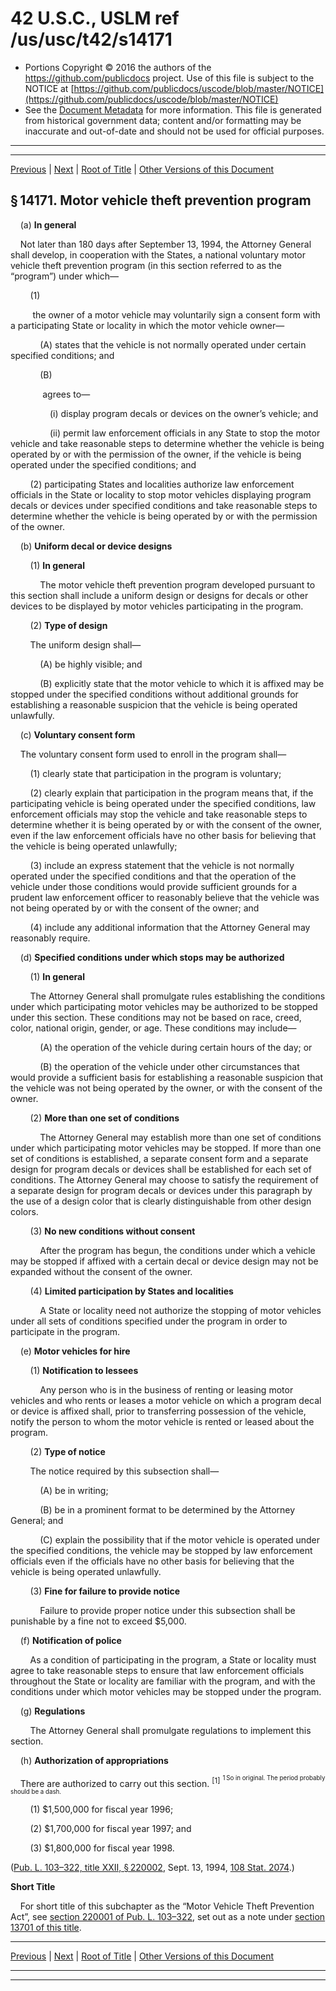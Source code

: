 ---
---

# 42 U.S.C., USLM ref /us/usc/t42/s14171

* Portions Copyright © 2016 the authors of the https://github.com/publicdocs project.
  Use of this file is subject to the NOTICE at [https://github.com/publicdocs/uscode/blob/master/NOTICE](https://github.com/publicdocs/uscode/blob/master/NOTICE)
* See the [Document Metadata](././../../../../..//README.md) for more information.
  This file is generated from historical government data; content and/or formatting may be inaccurate and out-of-date and should not be used for official purposes.

----------
----------

[Previous](./../../../../..//us/usc/t42/ch136/schX/m__us_usc_t42_ch136_schX.md) | [Next](./../../../../..//us/usc/t42/ch136/schXI/m__us_usc_t42_ch136_schXI.md) | [Root of Title](./../../../../../) | [Other Versions of this Document](https://publicdocs.github.io/go/links?ns=uslm&ref=%2Fus%2Fusc%2Ft42%2Fs14171)

## § 14171. Motor vehicle theft prevention program

    (a) __In general__ 

    Not later than 180 days after September 13, 1994, the Attorney General shall develop, in cooperation with the States, a national voluntary motor vehicle theft prevention program (in this section referred to as the “program”) under which—

        (1)

         the owner of a motor vehicle may voluntarily sign a consent form with a participating State or locality in which the motor vehicle owner—

            (A) states that the vehicle is not normally operated under certain specified conditions; and

            (B)

             agrees to—

                (i) display program decals or devices on the owner’s vehicle; and

                (ii) permit law enforcement officials in any State to stop the motor vehicle and take reasonable steps to determine whether the vehicle is being operated by or with the permission of the owner, if the vehicle is being operated under the specified conditions; and

        (2) participating States and localities authorize law enforcement officials in the State or locality to stop motor vehicles displaying program decals or devices under specified conditions and take reasonable steps to determine whether the vehicle is being operated by or with the permission of the owner.

    (b) __Uniform decal or device designs__ 

        (1) __In general__ 

            The motor vehicle theft prevention program developed pursuant to this section shall include a uniform design or designs for decals or other devices to be displayed by motor vehicles participating in the program.

        (2) __Type of design__ 

        The uniform design shall—

            (A) be highly visible; and

            (B) explicitly state that the motor vehicle to which it is affixed may be stopped under the specified conditions without additional grounds for establishing a reasonable suspicion that the vehicle is being operated unlawfully.

    (c) __Voluntary consent form__ 

    The voluntary consent form used to enroll in the program shall—

        (1) clearly state that participation in the program is voluntary;

        (2) clearly explain that participation in the program means that, if the participating vehicle is being operated under the specified conditions, law enforcement officials may stop the vehicle and take reasonable steps to determine whether it is being operated by or with the consent of the owner, even if the law enforcement officials have no other basis for believing that the vehicle is being operated unlawfully;

        (3) include an express statement that the vehicle is not normally operated under the specified conditions and that the operation of the vehicle under those conditions would provide sufficient grounds for a prudent law enforcement officer to reasonably believe that the vehicle was not being operated by or with the consent of the owner; and

        (4) include any additional information that the Attorney General may reasonably require.

    (d) __Specified conditions under which stops may be authorized__ 

        (1) __In general__ 

        The Attorney General shall promulgate rules establishing the conditions under which participating motor vehicles may be authorized to be stopped under this section. These conditions may not be based on race, creed, color, national origin, gender, or age. These conditions may include—

            (A) the operation of the vehicle during certain hours of the day; or

            (B) the operation of the vehicle under other circumstances that would provide a sufficient basis for establishing a reasonable suspicion that the vehicle was not being operated by the owner, or with the consent of the owner.

        (2) __More than one set of conditions__ 

            The Attorney General may establish more than one set of conditions under which participating motor vehicles may be stopped. If more than one set of conditions is established, a separate consent form and a separate design for program decals or devices shall be established for each set of conditions. The Attorney General may choose to satisfy the requirement of a separate design for program decals or devices under this paragraph by the use of a design color that is clearly distinguishable from other design colors.

        (3) __No new conditions without consent__ 

            After the program has begun, the conditions under which a vehicle may be stopped if affixed with a certain decal or device design may not be expanded without the consent of the owner.

        (4) __Limited participation by States and localities__ 

            A State or locality need not authorize the stopping of motor vehicles under all sets of conditions specified under the program in order to participate in the program.

    (e) __Motor vehicles for hire__ 

        (1) __Notification to lessees__ 

            Any person who is in the business of renting or leasing motor vehicles and who rents or leases a motor vehicle on which a program decal or device is affixed shall, prior to transferring possession of the vehicle, notify the person to whom the motor vehicle is rented or leased about the program.

        (2) __Type of notice__ 

        The notice required by this subsection shall—

            (A) be in writing;

            (B) be in a prominent format to be determined by the Attorney General; and

            (C) explain the possibility that if the motor vehicle is operated under the specified conditions, the vehicle may be stopped by law enforcement officials even if the officials have no other basis for believing that the vehicle is being operated unlawfully.

        (3) __Fine for failure to provide notice__ 

            Failure to provide proper notice under this subsection shall be punishable by a fine not to exceed $5,000.

    (f) __Notification of police__ 

        As a condition of participating in the program, a State or locality must agree to take reasonable steps to ensure that law enforcement officials throughout the State or locality are familiar with the program, and with the conditions under which motor vehicles may be stopped under the program.

    (g) __Regulations__ 

        The Attorney General shall promulgate regulations to implement this section.

    (h) __Authorization of appropriations__ 

    There are authorized to carry out this section. <sup>\[1\]</sup>  <sup><sup> 1 So in original. The period probably should be a dash. </sup></sup> 

        (1) $1,500,000 for fiscal year 1996;

        (2) $1,700,000 for fiscal year 1997; and

        (3) $1,800,000 for fiscal year 1998.

([Pub. L. 103–322, title XXII, § 220002][/us/pl/103/322/s220002], Sept. 13, 1994, [108 Stat. 2074][/us/stat/108/2074].)

 __Short Title__ 

    For short title of this subchapter as the “Motor Vehicle Theft Prevention Act”, see [section 220001 of Pub. L. 103–322][/us/pl/103/322/s220001], set out as a note under [section 13701 of this title][/us/usc/t42/s13701].

----------

[Previous](./../../../../..//us/usc/t42/ch136/schX/m__us_usc_t42_ch136_schX.md) | [Next](./../../../../..//us/usc/t42/ch136/schXI/m__us_usc_t42_ch136_schXI.md) | [Root of Title](./../../../../../) | [Other Versions of this Document](https://publicdocs.github.io/go/links?ns=uslm&ref=%2Fus%2Fusc%2Ft42%2Fs14171)

----------
----------

[/us/pl/103/322/s220002]: https://publicdocs.github.io/go/links?ns=uslm&ref=%2Fus%2Fpl%2F103%2F322%2Fs220002
[/us/stat/108/2074]: https://publicdocs.github.io/go/links?ns=uslm&ref=%2Fus%2Fstat%2F108%2F2074
[/us/pl/103/322/s220001]: https://publicdocs.github.io/go/links?ns=uslm&ref=%2Fus%2Fpl%2F103%2F322%2Fs220001
[/us/usc/t42/s13701]: https://publicdocs.github.io/go/links?ns=uslm&ref=%2Fus%2Fusc%2Ft42%2Fs13701


